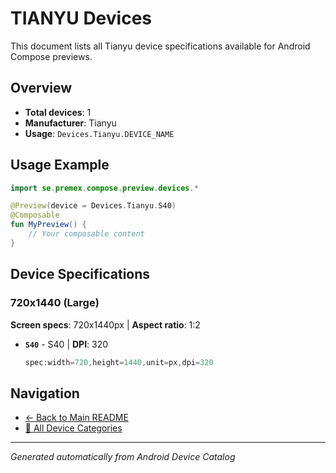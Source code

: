 # TIANYU Devices

This document lists all Tianyu device specifications available for Android Compose previews.

## Overview

- **Total devices**: 1
- **Manufacturer**: Tianyu
- **Usage**: `Devices.Tianyu.DEVICE_NAME`

## Usage Example

```kotlin
import se.premex.compose.preview.devices.*

@Preview(device = Devices.Tianyu.S40)
@Composable
fun MyPreview() {
    // Your composable content
}
```

## Device Specifications

### 720x1440 (Large)

**Screen specs**: 720x1440px | **Aspect ratio**: 1:2

- **`S40`** - S40 | **DPI**: 320
  ```kotlin
  spec:width=720,height=1440,unit=px,dpi=320
  ```

## Navigation

- [← Back to Main README](../../README.md)
- [📱 All Device Categories](../README.md)

---
*Generated automatically from Android Device Catalog*
